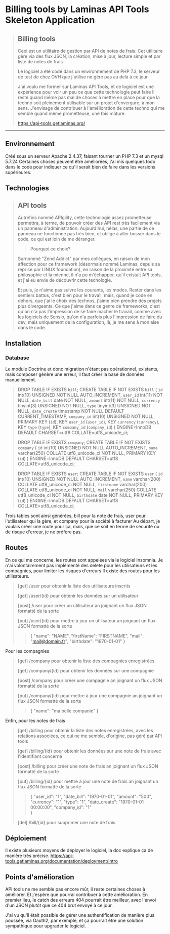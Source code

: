 Billing tools by Laminas API Tools Skeleton Application
======================================

> ## Billing tools
>Ceci est un utilitaire de gestion par API de notes de frais.
> Cet utilitaire gère via des flux JSON, la création, mise à jour, lecture simple et par liste de notes de frais
> 
> Le logiciel a été codé dans un environnement de PHP 7.3, le serveur de test de chez OVH que j'utilise ne gère pas au delà à ce jour
> 
> J'ai voulu me former sur Laminas API Tools, et ce logiciel est une expérience pour voir un peu ce que cette technologie peut faire
> Il reste quand même pas mal de choses à mettre en place pour que la techno soit pleinement utilisable sur un projet d'envergure, à mon sens. J'envisage de contribuer à l'amélioration de cette techno qui me semble quand même prometteuse, une fois mâture.
> 
> https://api-tools.getlaminas.org/
> 
----

Environnement
------------

Créé sous un serveur Apache 2.4.37, faisant tourner un PHP 7.3 et un mysql 5.7.24
Certaines choses peuvent être améliorées, j'ai mis quelques todo dans le code pour indiquer ce qu'il serait bien de faire dans les versions supérieures. 

Technologies
------------

>## API tools
> Autrefois nommé APIgility, cette technologie assez prometteuse permettra, à terme, de pouvoir créer des API rest très facilement via un panneau d'administration.
> Aujourd'hui, hélas, une partie de ce panneau ne fonctionne pas très bien, et oblige à aller bosser dans le code, ce qui est loin de me déranger.
> >Pourquoi ce choix?
> 
> Surnommé "Zend Addict" par mes collègues, en raison de mon affection pour ce framework (désormais nommé Laminas, depuis sa reprise par LINUX foundation), en raison de la proximité entre sa philosophie et la mienne, il n'a pu m'échapper, qu'il existait API tools, et j'ai eu envie de découvrir cette techologie.
> 
> Et puis, je n'aime pas suivre les courants, les modes. Rester dans les sentiers battus, c'est bien pour le travail, mais, quand je code en dehors, que j'ai le choix des technos, j'aime bien prendre des projets plus divergeants.
> Ce que j'aime dans ce genre de frameworks, c'est qu'on n'a pas l'impression de se faire macher le travail, comme avec les logiciels de Sensio, qu'on n'a parfois plus l'impression de faire du dev, mais uniquement de la configuration, là, je me sens à mon aise dans le code.
>

Installation
------------

### Database

Le module Doctrine et donc migration n'étant pas opérationnel, existants, mais composer génère une erreur, il faut créer la base de données manuellement.
>DROP TABLE IF EXISTS `bill`;
CREATE TABLE IF NOT EXISTS `bill` (
`id` int(10) UNSIGNED NOT NULL AUTO_INCREMENT,
`user_id` int(11) NOT NULL,
`date_bill` date NOT NULL,
`amount` int(11) NOT NULL,
`currency` tinyint(3) UNSIGNED NOT NULL,
`type` tinyint(3) UNSIGNED NOT NULL,
`date_create` timestamp NOT NULL DEFAULT CURRENT_TIMESTAMP,
`company_id` int(10) UNSIGNED NOT NULL,
PRIMARY KEY (`id`),
KEY `user_id` (`user_id`),
KEY `currency` (`currency`),
KEY `type` (`type`),
KEY `company_id` (`company_id`)
) ENGINE=InnoDB DEFAULT CHARSET=utf8 COLLATE=utf8_unicode_ci;
>
>DROP TABLE IF EXISTS `company`;
CREATE TABLE IF NOT EXISTS `company` (
`id` int(10) UNSIGNED NOT NULL AUTO_INCREMENT,
`name` varchar(250) COLLATE utf8_unicode_ci NOT NULL,
PRIMARY KEY (`id`)
) ENGINE=InnoDB DEFAULT CHARSET=utf8 COLLATE=utf8_unicode_ci;
>
>DROP TABLE IF EXISTS `user`;
CREATE TABLE IF NOT EXISTS `user` (
`id` int(10) UNSIGNED NOT NULL AUTO_INCREMENT,
`name` varchar(200) COLLATE utf8_unicode_ci NOT NULL,
`firstname` varchar(200) COLLATE utf8_unicode_ci NOT NULL,
`mail` varchar(250) COLLATE utf8_unicode_ci NOT NULL,
`birthdate` date NOT NULL,
PRIMARY KEY (`id`)
) ENGINE=InnoDB DEFAULT CHARSET=utf8 COLLATE=utf8_unicode_ci;

Trois tables sont ainsi générées, bill pour la note de frais, user pour l'utilisateur qui la gère, et company pour la société à facturer
Au départ, je voulais créer une route pour ça, mais, que ce soit en terme de sécurité ou de risque d'erreur, je ne préfère pas.

Routes
------------

En ce qui me concerne, les routes sont appelées via le logiciel Insomnia.
Je n'ai volontairement pas implémenté des delete pour les utilisateurs et les compagnies, pour limiter les risques d'erreurs
Il existe  des routes pour les utilisateurs.
> [get] /user pour obtenir la liste des utilisateurs inscrits 
> 
> [get] /user/{id} pour obtenir les données sur un utilisateur
> 
> [post] /user pour créer un utilisateur an joignant un flux JSON formatté de la sorte
> 
> [put] /user/{id} pour mettre à jour un utilisateur an joignant un flux JSON formatté de la sorte
> 
>> {
"name": "NAME",
"firstName": "FIRSTNAME",
"mail": "mail@domain.fr",
"birthdate": "1970-01-01"
}
>
Pour les compagnies
> [get] /company pour obtenir la liste des compagnies enregistrées
>
> [get] /company/{id} pour obtenir les données sur une compagnie
>
> [post] /company pour créer une compagnie an joignant un flux JSON formatté de la sorte
>
> [put] /company/{id} pour mettre à jour une compagnie an joignant un flux JSON formatté de la sorte
> 
>> {
"name": "ma belle companie"
}
> 
Enfin, pour les notes de frais

> [get] /billing pour obtenir la liste des notes enregistrées, avec les relations associées, ce qui ne me semble, d'origine, pas géré par API tools
>
> [get] /billing/{id} pour obtenir les données sur une note de frais avec l'identifiant concerné
>
> [post] /billing pour créer une note de frais an joignant un flux JSON formatté de la sorte
> 
> [put] /billing/{id} pour mettre à jour une note de frais an joignant un flux JSON formatté de la sorte
> 
>> {
"user_id": "1",
"date_bill": "1970-01-01",
"amount": "500",
"currency": "1",
"type": "1",
"date_create": "1970-01-01 00:00:00",
"company_id": "1"		
}
>
>  [del] /bill/{id} pour supprimer une note de frais
>

Déploiement
------------

Il existe plusieurs moyens de déployer le logiciel, la doc explique ça de manière très précise.
https://api-tools.getlaminas.org/documentation/deployment/intro

Points d'amélioration
--------

API tools ne me semble pas encore mûr, il reste certaines choses à améliorer. Et j'espère que pourrai contribuer à cette amélioration.
En premier lieu, le catch des erreurs 404 pourrait être meilleur, avec l'envoi d'un JSON plutôt que ce 404 brut envoyé à ce jour.

J'ai vu qu'il était possible de gérer une authentification de manière plus poussée, via Oauth2, par exemple, et ça pourrait être une solution sympathique pour upgrader le logiciel.

